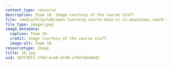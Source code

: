 ```yaml
---
content_type: resource
description: Team 10. Image courtesy of the course staff.
file: /media/https%3A/open-learning-course-data-rc.s3.amazonaws.com/6-186-mobile-autonomous-systems-laboratory-january-iap-2005/387f30f12f0dece6dfd8cf64fe64b6d2_10.jpg
file_type: image/jpeg
image_metadata:
  caption: Team 10.
  credit: Image courtesy of the course staff.
  image-alt: Team 10.
resourcetype: Image
title: 10.jpg
uid: 387f30f1-2f0d-ece6-dfd8-cf64fe64b6d2
---
```

